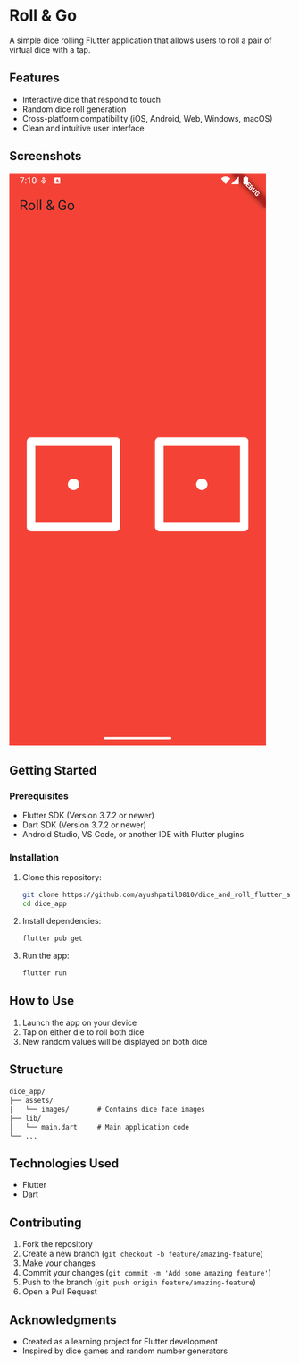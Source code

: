 # Roll & Go

A simple dice rolling Flutter application that allows users to roll a pair of virtual dice with a tap.

## Features

- Interactive dice that respond to touch
- Random dice roll generation
- Cross-platform compatibility (iOS, Android, Web, Windows, macOS)
- Clean and intuitive user interface

## Screenshots

![App Screenshot](https://raw.githubusercontent.com/ayushpatil0810/dice_and_roll_flutter_app/refs/heads/main/screenshots/app-demo.png)

## Getting Started

### Prerequisites

- Flutter SDK (Version 3.7.2 or newer)
- Dart SDK (Version 3.7.2 or newer)
- Android Studio, VS Code, or another IDE with Flutter plugins

### Installation

1. Clone this repository:
   ```bash
   git clone https://github.com/ayushpatil0810/dice_and_roll_flutter_app.git
   cd dice_app
   ```

2. Install dependencies:
   ```bash
   flutter pub get
   ```

3. Run the app:
   ```bash
   flutter run
   ```

## How to Use

1. Launch the app on your device
2. Tap on either die to roll both dice
3. New random values will be displayed on both dice

## Structure

```
dice_app/
├── assets/
│   └── images/       # Contains dice face images
├── lib/
│   └── main.dart     # Main application code
└── ...
```

## Technologies Used

- Flutter
- Dart

## Contributing

1. Fork the repository
2. Create a new branch (`git checkout -b feature/amazing-feature`)
3. Make your changes
4. Commit your changes (`git commit -m 'Add some amazing feature'`)
5. Push to the branch (`git push origin feature/amazing-feature`)
6. Open a Pull Request

## Acknowledgments

- Created as a learning project for Flutter development
- Inspired by dice games and random number generators
